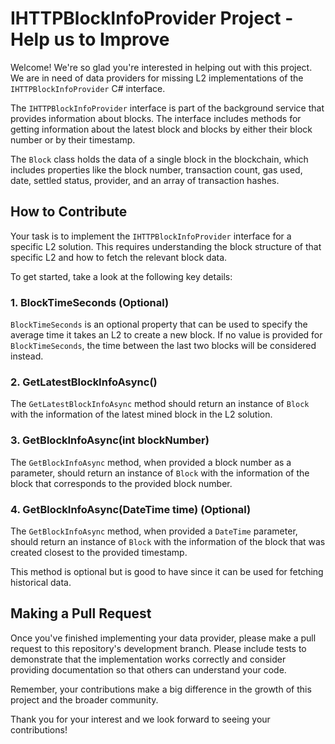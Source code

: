 # IHTTPBlockInfoProvider Project - Help us to Improve

Welcome! We're so glad you're interested in helping out with this project. We are in need of data providers for missing L2 implementations of the `IHTTPBlockInfoProvider` C# interface.

The `IHTTPBlockInfoProvider` interface is part of the background service that provides information about blocks. The interface includes methods for getting information about the latest block and blocks by either their block number or by their timestamp.

The `Block` class holds the data of a single block in the blockchain, which includes properties like the block number, transaction count, gas used, date, settled status, provider, and an array of transaction hashes.

## How to Contribute

Your task is to implement the `IHTTPBlockInfoProvider` interface for a specific L2 solution. This requires understanding the block structure of that specific L2 and how to fetch the relevant block data. 

To get started, take a look at the following key details:

### 1. BlockTimeSeconds (Optional)

`BlockTimeSeconds` is an optional property that can be used to specify the average time it takes an L2 to create a new block. If no value is provided for `BlockTimeSeconds`, the time between the last two blocks will be considered instead.

### 2. GetLatestBlockInfoAsync()

The `GetLatestBlockInfoAsync` method should return an instance of `Block` with the information of the latest mined block in the L2 solution.

### 3. GetBlockInfoAsync(int blockNumber)

The `GetBlockInfoAsync` method, when provided a block number as a parameter, should return an instance of `Block` with the information of the block that corresponds to the provided block number.

### 4. GetBlockInfoAsync(DateTime time) (Optional)

The `GetBlockInfoAsync` method, when provided a `DateTime` parameter, should return an instance of `Block` with the information of the block that was created closest to the provided timestamp. 

This method is optional but is good to have since it can be used for fetching historical data.

## Making a Pull Request

Once you've finished implementing your data provider, please make a pull request to this repository's development branch. Please include tests to demonstrate that the implementation works correctly and consider providing documentation so that others can understand your code.

Remember, your contributions make a big difference in the growth of this project and the broader community.

Thank you for your interest and we look forward to seeing your contributions!
